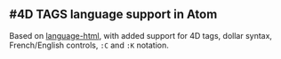 #4D TAGS language support in Atom
---

Based on [language-html](https://github.com/atom/language-html), with added support for 4D tags, dollar syntax, French/English controls, ``:C`` and ``:K`` notation.
